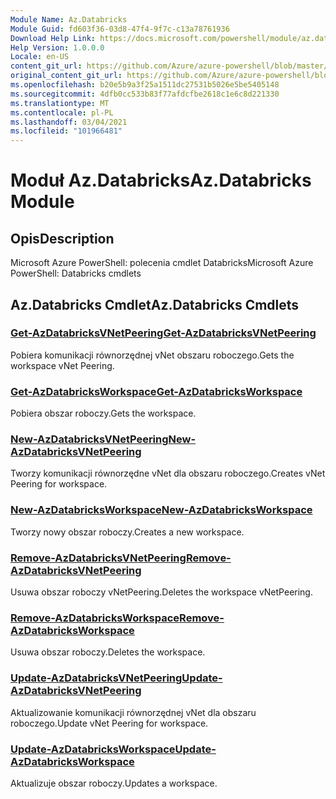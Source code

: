 ```yaml
---
Module Name: Az.Databricks
Module Guid: fd603f36-03d8-47f4-9f7c-c13a78761936
Download Help Link: https://docs.microsoft.com/powershell/module/az.databricks
Help Version: 1.0.0.0
Locale: en-US
content_git_url: https://github.com/Azure/azure-powershell/blob/master/src/Databricks/help/Az.Databricks.md
original_content_git_url: https://github.com/Azure/azure-powershell/blob/master/src/Databricks/help/Az.Databricks.md
ms.openlocfilehash: b20e5b9a3f25a1511dc27531b5026e5be5405148
ms.sourcegitcommit: 4dfb0cc533b83f77afdcfbe2618c1e6c8d221330
ms.translationtype: MT
ms.contentlocale: pl-PL
ms.lasthandoff: 03/04/2021
ms.locfileid: "101966481"
---
```

# <span data-ttu-id="80272-101">Moduł Az.Databricks</span><span class="sxs-lookup"><span data-stu-id="80272-101">Az.Databricks Module</span></span>
## <span data-ttu-id="80272-102">Opis</span><span class="sxs-lookup"><span data-stu-id="80272-102">Description</span></span>
<span data-ttu-id="80272-103">Microsoft Azure PowerShell: polecenia cmdlet Databricks</span><span class="sxs-lookup"><span data-stu-id="80272-103">Microsoft Azure PowerShell: Databricks cmdlets</span></span>

## <span data-ttu-id="80272-104">Az.Databricks Cmdlet</span><span class="sxs-lookup"><span data-stu-id="80272-104">Az.Databricks Cmdlets</span></span>
### [<span data-ttu-id="80272-105">Get-AzDatabricksVNetPeering</span><span class="sxs-lookup"><span data-stu-id="80272-105">Get-AzDatabricksVNetPeering</span></span>](Get-AzDatabricksVNetPeering.md)
<span data-ttu-id="80272-106">Pobiera komunikacji równorzędnej vNet obszaru roboczego.</span><span class="sxs-lookup"><span data-stu-id="80272-106">Gets the workspace vNet Peering.</span></span>

### [<span data-ttu-id="80272-107">Get-AzDatabricksWorkspace</span><span class="sxs-lookup"><span data-stu-id="80272-107">Get-AzDatabricksWorkspace</span></span>](Get-AzDatabricksWorkspace.md)
<span data-ttu-id="80272-108">Pobiera obszar roboczy.</span><span class="sxs-lookup"><span data-stu-id="80272-108">Gets the workspace.</span></span>

### [<span data-ttu-id="80272-109">New-AzDatabricksVNetPeering</span><span class="sxs-lookup"><span data-stu-id="80272-109">New-AzDatabricksVNetPeering</span></span>](New-AzDatabricksVNetPeering.md)
<span data-ttu-id="80272-110">Tworzy komunikacji równorzędne vNet dla obszaru roboczego.</span><span class="sxs-lookup"><span data-stu-id="80272-110">Creates vNet Peering for workspace.</span></span>

### [<span data-ttu-id="80272-111">New-AzDatabricksWorkspace</span><span class="sxs-lookup"><span data-stu-id="80272-111">New-AzDatabricksWorkspace</span></span>](New-AzDatabricksWorkspace.md)
<span data-ttu-id="80272-112">Tworzy nowy obszar roboczy.</span><span class="sxs-lookup"><span data-stu-id="80272-112">Creates a new workspace.</span></span>

### [<span data-ttu-id="80272-113">Remove-AzDatabricksVNetPeering</span><span class="sxs-lookup"><span data-stu-id="80272-113">Remove-AzDatabricksVNetPeering</span></span>](Remove-AzDatabricksVNetPeering.md)
<span data-ttu-id="80272-114">Usuwa obszar roboczy vNetPeering.</span><span class="sxs-lookup"><span data-stu-id="80272-114">Deletes the workspace vNetPeering.</span></span>

### [<span data-ttu-id="80272-115">Remove-AzDatabricksWorkspace</span><span class="sxs-lookup"><span data-stu-id="80272-115">Remove-AzDatabricksWorkspace</span></span>](Remove-AzDatabricksWorkspace.md)
<span data-ttu-id="80272-116">Usuwa obszar roboczy.</span><span class="sxs-lookup"><span data-stu-id="80272-116">Deletes the workspace.</span></span>

### [<span data-ttu-id="80272-117">Update-AzDatabricksVNetPeering</span><span class="sxs-lookup"><span data-stu-id="80272-117">Update-AzDatabricksVNetPeering</span></span>](Update-AzDatabricksVNetPeering.md)
<span data-ttu-id="80272-118">Aktualizowanie komunikacji równorzędnej vNet dla obszaru roboczego.</span><span class="sxs-lookup"><span data-stu-id="80272-118">Update vNet Peering for workspace.</span></span>

### [<span data-ttu-id="80272-119">Update-AzDatabricksWorkspace</span><span class="sxs-lookup"><span data-stu-id="80272-119">Update-AzDatabricksWorkspace</span></span>](Update-AzDatabricksWorkspace.md)
<span data-ttu-id="80272-120">Aktualizuje obszar roboczy.</span><span class="sxs-lookup"><span data-stu-id="80272-120">Updates a workspace.</span></span>

